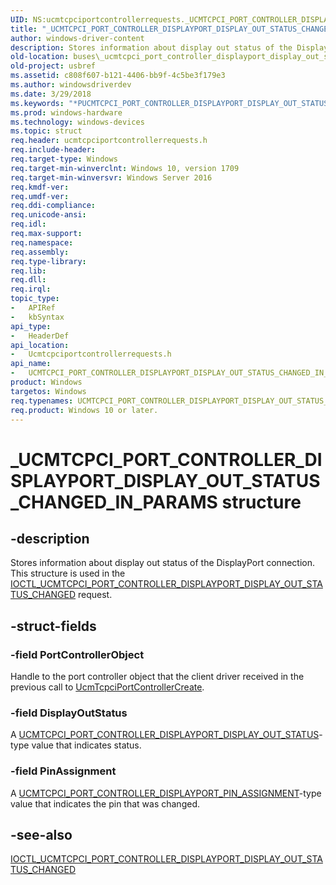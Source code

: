```yaml
---
UID: NS:ucmtcpciportcontrollerrequests._UCMTCPCI_PORT_CONTROLLER_DISPLAYPORT_DISPLAY_OUT_STATUS_CHANGED_IN_PARAMS
title: "_UCMTCPCI_PORT_CONTROLLER_DISPLAYPORT_DISPLAY_OUT_STATUS_CHANGED_IN_PARAMS"
author: windows-driver-content
description: Stores information about display out status of the DisplayPort connection. This structure is used in the IOCTL_UCMTCPCI_PORT_CONTROLLER_DISPLAYPORT_DISPLAY_OUT_STATUS_CHANGED request.
old-location: buses\_ucmtcpci_port_controller_displayport_display_out_status_changed_in_params.htm
old-project: usbref
ms.assetid: c808f607-b121-4406-bb9f-4c5be3f179e3
ms.author: windowsdriverdev
ms.date: 3/29/2018
ms.keywords: "*PUCMTCPCI_PORT_CONTROLLER_DISPLAYPORT_DISPLAY_OUT_STATUS_CHANGED_IN_PARAMS, UCMTCPCI_PORT_CONTROLLER_DISPLAYPORT_DISPLAY_OUT_STATUS_CHANGED_IN_PARAMS, UCMTCPCI_PORT_CONTROLLER_DISPLAYPORT_DISPLAY_OUT_STATUS_CHANGED_IN_PARAMS structure [Buses], _UCMTCPCI_PORT_CONTROLLER_DISPLAYPORT_DISPLAY_OUT_STATUS_CHANGED_IN_PARAMS, buses._ucmtcpci_port_controller_displayport_display_out_status_changed_in_params, ucmtcpciportcontrollerrequests/UCMTCPCI_PORT_CONTROLLER_DISPLAYPORT_DISPLAY_OUT_STATUS_CHANGED_IN_PARAMS"
ms.prod: windows-hardware
ms.technology: windows-devices
ms.topic: struct
req.header: ucmtcpciportcontrollerrequests.h
req.include-header: 
req.target-type: Windows
req.target-min-winverclnt: Windows 10, version 1709
req.target-min-winversvr: Windows Server 2016
req.kmdf-ver: 
req.umdf-ver: 
req.ddi-compliance: 
req.unicode-ansi: 
req.idl: 
req.max-support: 
req.namespace: 
req.assembly: 
req.type-library: 
req.lib: 
req.dll: 
req.irql: 
topic_type:
-	APIRef
-	kbSyntax
api_type:
-	HeaderDef
api_location:
-	Ucmtcpciportcontrollerrequests.h
api_name:
-	UCMTCPCI_PORT_CONTROLLER_DISPLAYPORT_DISPLAY_OUT_STATUS_CHANGED_IN_PARAMS
product: Windows
targetos: Windows
req.typenames: UCMTCPCI_PORT_CONTROLLER_DISPLAYPORT_DISPLAY_OUT_STATUS_CHANGED_IN_PARAMS, *PUCMTCPCI_PORT_CONTROLLER_DISPLAYPORT_DISPLAY_OUT_STATUS_CHANGED_IN_PARAMS
req.product: Windows 10 or later.
---
```


# _UCMTCPCI_PORT_CONTROLLER_DISPLAYPORT_DISPLAY_OUT_STATUS_CHANGED_IN_PARAMS structure


## -description


Stores information about display out status of the DisplayPort connection. This structure is used in the 
             <a href="https://msdn.microsoft.com/5f174c0a-43aa-48eb-999b-077f1d68c0cb">IOCTL_UCMTCPCI_PORT_CONTROLLER_DISPLAYPORT_DISPLAY_OUT_STATUS_CHANGED</a>  request. 


## -struct-fields




### -field PortControllerObject

Handle to the port controller object that the client driver received in the previous call to <a href="https://msdn.microsoft.com/library/windows/hardware/mt805844">UcmTcpciPortControllerCreate</a>.


### -field DisplayOutStatus

A <a href="https://msdn.microsoft.com/c57da7f2-d484-479c-9d8a-626789d8b23e">UCMTCPCI_PORT_CONTROLLER_DISPLAYPORT_DISPLAY_OUT_STATUS</a>-type value that indicates status.


### -field PinAssignment

A <a href="https://msdn.microsoft.com/library/windows/hardware/mt805902">UCMTCPCI_PORT_CONTROLLER_DISPLAYPORT_PIN_ASSIGNMENT</a>-type value that indicates the pin that was changed.


## -see-also




<a href="https://msdn.microsoft.com/5f174c0a-43aa-48eb-999b-077f1d68c0cb">IOCTL_UCMTCPCI_PORT_CONTROLLER_DISPLAYPORT_DISPLAY_OUT_STATUS_CHANGED</a>
 

 

